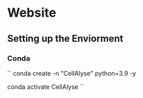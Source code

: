 # Website

## Setting up the Enviorment

### Conda
`` conda create -n "CellAlyse" python=3.9 -y

  conda activate CellAlyse ``
